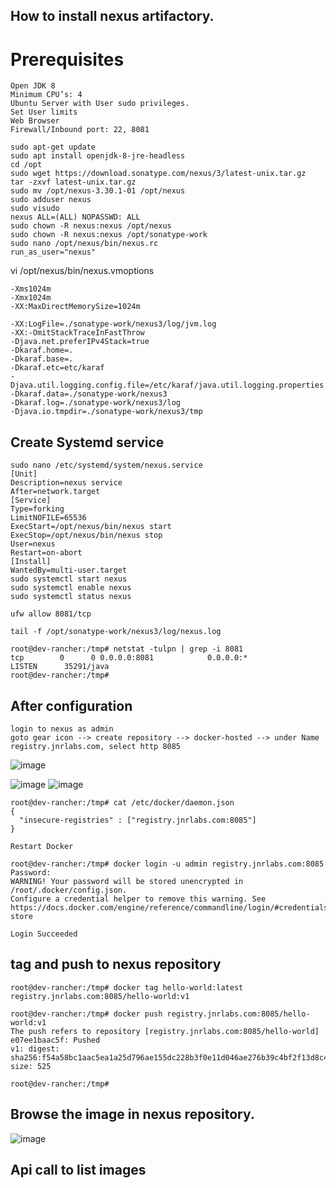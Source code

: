 ## How to install nexus artifactory.

# Prerequisites
```
Open JDK 8
Minimum CPU’s: 4
Ubuntu Server with User sudo privileges.
Set User limits
Web Browser
Firewall/Inbound port: 22, 8081
```
```
sudo apt-get update
sudo apt install openjdk-8-jre-headless
cd /opt
sudo wget https://download.sonatype.com/nexus/3/latest-unix.tar.gz
tar -zxvf latest-unix.tar.gz
sudo mv /opt/nexus-3.30.1-01 /opt/nexus
sudo adduser nexus
sudo visudo
nexus ALL=(ALL) NOPASSWD: ALL
sudo chown -R nexus:nexus /opt/nexus
sudo chown -R nexus:nexus /opt/sonatype-work
sudo nano /opt/nexus/bin/nexus.rc
run_as_user="nexus"
```
vi  /opt/nexus/bin/nexus.vmoptions
```
-Xms1024m
-Xmx1024m
-XX:MaxDirectMemorySize=1024m

-XX:LogFile=./sonatype-work/nexus3/log/jvm.log
-XX:-OmitStackTraceInFastThrow
-Djava.net.preferIPv4Stack=true
-Dkaraf.home=.
-Dkaraf.base=.
-Dkaraf.etc=etc/karaf
-Djava.util.logging.config.file=/etc/karaf/java.util.logging.properties
-Dkaraf.data=./sonatype-work/nexus3
-Dkaraf.log=./sonatype-work/nexus3/log
-Djava.io.tmpdir=./sonatype-work/nexus3/tmp
```

## Create Systemd service
```
sudo nano /etc/systemd/system/nexus.service
[Unit]
Description=nexus service
After=network.target
[Service]
Type=forking
LimitNOFILE=65536
ExecStart=/opt/nexus/bin/nexus start
ExecStop=/opt/nexus/bin/nexus stop
User=nexus
Restart=on-abort
[Install]
WantedBy=multi-user.target
sudo systemctl start nexus
sudo systemctl enable nexus
sudo systemctl status nexus
```
```
ufw allow 8081/tcp

tail -f /opt/sonatype-work/nexus3/log/nexus.log

root@dev-rancher:/tmp# netstat -tulpn | grep -i 8081
tcp        0      0 0.0.0.0:8081            0.0.0.0:*               LISTEN      35291/java
root@dev-rancher:/tmp#
```

## After configuration
```
login to nexus as admin
goto gear icon --> create repository --> docker-hosted --> under Name registry.jnrlabs.com, select http 8085

```
![image](https://user-images.githubusercontent.com/83489863/230779317-cecbf474-4278-4926-814a-08293b7af391.png)

![image](https://user-images.githubusercontent.com/83489863/230779373-ad341bb3-9ac2-4a6f-8e10-787a118976c7.png)
![image](https://user-images.githubusercontent.com/83489863/230779422-7f9105bf-4a49-4d08-9661-2050521c3393.png)

```
root@dev-rancher:/tmp# cat /etc/docker/daemon.json
{
  "insecure-registries" : ["registry.jnrlabs.com:8085"]
}

Restart Docker

root@dev-rancher:/tmp# docker login -u admin registry.jnrlabs.com:8085
Password:
WARNING! Your password will be stored unencrypted in /root/.docker/config.json.
Configure a credential helper to remove this warning. See
https://docs.docker.com/engine/reference/commandline/login/#credentials-store

Login Succeeded

```
## tag and push to nexus repository
```
root@dev-rancher:/tmp# docker tag hello-world:latest  registry.jnrlabs.com:8085/hello-world:v1

root@dev-rancher:/tmp# docker push registry.jnrlabs.com:8085/hello-world:v1
The push refers to repository [registry.jnrlabs.com:8085/hello-world]
e07ee1baac5f: Pushed
v1: digest: sha256:f54a58bc1aac5ea1a25d796ae155dc228b3f0e11d046ae276b39c4bf2f13d8c4 size: 525

root@dev-rancher:/tmp#

```
## Browse the image in nexus repository.
![image](https://user-images.githubusercontent.com/83489863/230780152-e0c80137-e68d-42d6-92e7-f36ba3dcd4e3.png)

## Api call to list images
```
```
